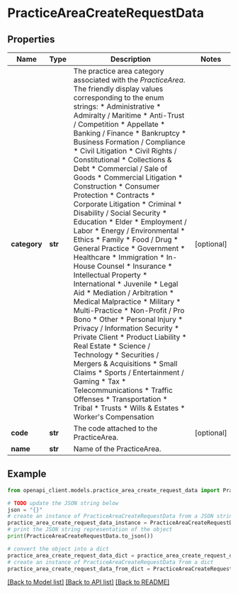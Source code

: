 # PracticeAreaCreateRequestData


## Properties

Name | Type | Description | Notes
------------ | ------------- | ------------- | -------------
**category** | **str** | The practice area category associated with the *PracticeArea*. The friendly display values corresponding to the enum strings: * Administrative * Admiralty / Maritime * Anti-Trust / Competition * Appellate * Banking / Finance * Bankruptcy * Business Formation / Compliance * Civil Litigation * Civil Rights / Constitutional * Collections &amp; Debt * Commercial / Sale of Goods * Commercial Litigation * Construction * Consumer Protection * Contracts * Corporate Litigation * Criminal * Disability / Social Security * Education * Elder * Employment / Labor * Energy / Environmental * Ethics * Family * Food / Drug * General Practice * Government * Healthcare * Immigration * In-House Counsel * Insurance * Intellectual Property * International * Juvenile * Legal Aid * Mediation / Arbitration * Medical Malpractice * Military * Multi-Practice * Non-Profit / Pro Bono * Other * Personal Injury * Privacy / Information Security * Private Client * Product Liability * Real Estate * Science / Technology * Securities / Mergers &amp; Acquisitions * Small Claims * Sports / Entertainment / Gaming * Tax * Telecommunications * Traffic Offenses * Transportation * Tribal * Trusts * Wills &amp; Estates * Worker&#39;s Compensation  | [optional] 
**code** | **str** | The code attached to the PracticeArea. | [optional] 
**name** | **str** | Name of the PracticeArea. | 

## Example

```python
from openapi_client.models.practice_area_create_request_data import PracticeAreaCreateRequestData

# TODO update the JSON string below
json = "{}"
# create an instance of PracticeAreaCreateRequestData from a JSON string
practice_area_create_request_data_instance = PracticeAreaCreateRequestData.from_json(json)
# print the JSON string representation of the object
print(PracticeAreaCreateRequestData.to_json())

# convert the object into a dict
practice_area_create_request_data_dict = practice_area_create_request_data_instance.to_dict()
# create an instance of PracticeAreaCreateRequestData from a dict
practice_area_create_request_data_from_dict = PracticeAreaCreateRequestData.from_dict(practice_area_create_request_data_dict)
```
[[Back to Model list]](../README.md#documentation-for-models) [[Back to API list]](../README.md#documentation-for-api-endpoints) [[Back to README]](../README.md)


